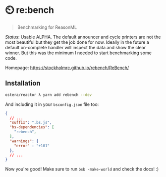 # :timer_clock: re:bench
> Benchmarking for ReasonML

*Status*: Usable ALPHA. The default announcer and cycle printers are not the
most beautiful but they get the job done for now. Ideally in the future a
default on-complete handler will inspect the data and show the clear winner. But
this was the minimum I needed to start benchmarking some code.

Homepage: https://stockholmrc.github.io/rebench/ReBench/

## Installation

```sh
ostera/reactor λ yarn add rebench --dev
```

And including it in your `bsconfig.json` file too:

```json
{
  // ...
  "suffix": ".bs.js",
  "bs-dependencies": [
    "rebench",
  ],
  "warnings": {
    "error" : "+101"
  },
  // ... 
}
```

Now you're good! Make sure to run `bsb -make-world` and check the docs! :)
